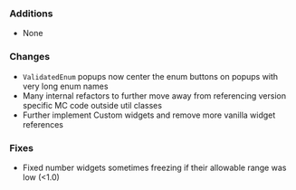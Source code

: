 ### Additions
* None

### Changes
* `ValidatedEnum` popups now center the enum buttons on popups with very long enum names
* Many internal refactors to further move away from referencing version specific MC code outside util classes
* Further implement Custom widgets and remove more vanilla widget references

### Fixes
* Fixed number widgets sometimes freezing if their allowable range was low (<1.0)